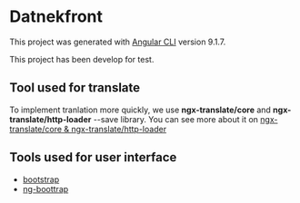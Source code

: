 # Datnekfront

This project was generated with [Angular CLI](https://github.com/angular/angular-cli) version 9.1.7.

This project has been develop for test.

## Tool used for translate

To implement tranlation more quickly, we use **ngx-translate/core** and **ngx-translate/http-loader** --save library. You can see more about it on [ngx-translate/core & ngx-translate/http-loader](https://github.com/ngx-translate/core)


## Tools used for user interface
- [bootstrap](https://getbootstrap.com/)
- [ng-boottrap](https://ng-bootstrap.github.io/#/home)